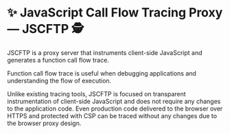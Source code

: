 # ✨ JavaScript Call Flow Tracing Proxy — JSCFTP 🕵

JSCFTP is a proxy server that instruments client-side JavaScript and generates a function call flow trace.

Function call flow trace is useful when debugging applications and understanding the flow of execution.

Unlike existing tracing tools, JSCFTP is focused on transparent instrumentation of client-side JavaScript and does not require any changes to the application code. Even production code delivered to the browser over HTTPS and protected with CSP can be traced without any changes due to the browser proxy design.
